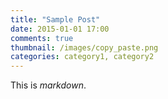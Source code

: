 ```yaml
---
title: "Sample Post"
date: 2015-01-01 17:00
comments: true
thumbnail: /images/copy_paste.png
categories: category1, category2
---
```

This is _markdown_.
